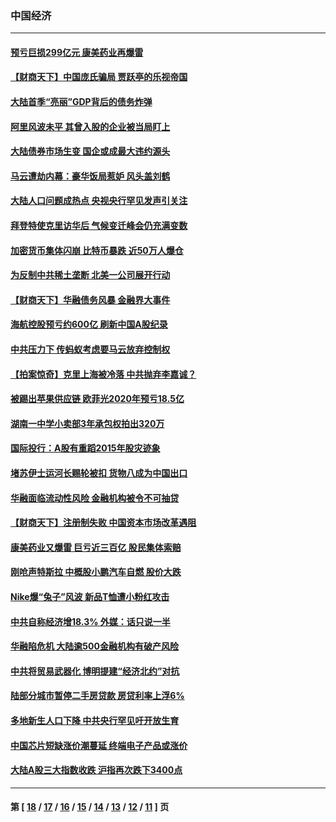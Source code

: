 ### 中国经济
---
#### [预亏巨损299亿元 康美药业再爆雷](../../pages/ncid283/n12891503.md) 
#### [【财商天下】中国庞氏骗局 贾跃亭的乐视帝国](../../pages/ncid283/n12890952.md) 
#### [大陆首季“亮丽”GDP背后的债务炸弹](../../pages/ncid283/n12891305.md) 
#### [阿里风波未平 其曾入股的企业被当局盯上](../../pages/ncid283/n12891092.md) 
#### [大陆债券市场生变 国企或成最大违约源头](../../pages/ncid283/n12889617.md) 
#### [马云遭劫内幕：豪华饭局惹妒 风头盖刘鹤](../../pages/ncid283/n12890581.md) 
#### [大陆人口问题成热点 央视央行罕见发声引关注](../../pages/ncid283/n12888897.md) 
#### [拜登特使克里访华后 气候变迁峰会仍充满变数](../../pages/ncid283/n12888903.md) 
#### [加密货币集体闪崩 比特币暴跌 近50万人爆仓](../../pages/ncid283/n12888724.md) 
#### [为反制中共稀土垄断 北美一公司展开行动](../../pages/ncid283/n12862989.md) 
#### [【财商天下】华融债务风暴 金融界大事件](../../pages/ncid283/n12886603.md) 
#### [海航控股预亏约600亿 刷新中国A股纪录](../../pages/ncid283/n12887049.md) 
#### [中共压力下 传蚂蚁考虑要马云放弃控制权](../../pages/ncid283/n12886789.md) 
#### [【拍案惊奇】克里上海被冷落 中共抛弃李嘉诚？](../../pages/ncid283/n12886111.md) 
#### [被踢出苹果供应链 欧菲光2020年预亏18.5亿](../../pages/ncid283/n12886570.md) 
#### [湖南一中学小卖部3年承包权拍出320万](../../pages/ncid283/n12886409.md) 
#### [国际投行：A股有重蹈2015年股灾迹象](../../pages/ncid283/n12886093.md) 
#### [堵苏伊士运河长赐轮被扣 货物八成为中国出口](../../pages/ncid283/n12885980.md) 
#### [华融面临流动性风险  金融机构被令不可抽贷](../../pages/ncid283/n12885783.md) 
#### [【财商天下】注册制失败 中国资本市场改革遇阻](../../pages/ncid283/n12885118.md) 
#### [康美药业又爆雷 巨亏近三百亿 股民集体索赔](../../pages/ncid283/n12885535.md) 
#### [刚呛声特斯拉 中概股小鹏汽车自燃 股价大跌](../../pages/ncid283/n12885404.md) 
#### [Nike爆“兔子”风波 新品T恤遭小粉红攻击](../../pages/ncid283/n12885124.md) 
#### [中共自称经济增18.3% 外媒：话只说一半](../../pages/ncid283/n12885200.md) 
#### [华融陷危机 大陆逾500金融机构有破产风险](../../pages/ncid283/n12884884.md) 
#### [中共将贸易武器化 博明提建“经济北约”对抗](../../pages/ncid283/n12884717.md) 
#### [陆部分城市暂停二手房贷款 房贷利率上浮6%](../../pages/ncid283/n12883899.md) 
#### [多地新生人口下降 中共央行罕见吁开放生育](../../pages/ncid283/n12883183.md) 
#### [中国芯片短缺涨价潮蔓延 终端电子产品或涨价](../../pages/ncid283/n12883016.md) 
#### [大陆A股三大指数收跌 沪指再次跌下3400点](../../pages/ncid283/n12881727.md) 

---
#### 第 [ [18](./18.md) / [17](./17.md) / [16](./16.md) / [15](./15.md) / [14](./14.md) / [13](./13.md) / [12](./12.md) / [11](./11.md) ] 页
